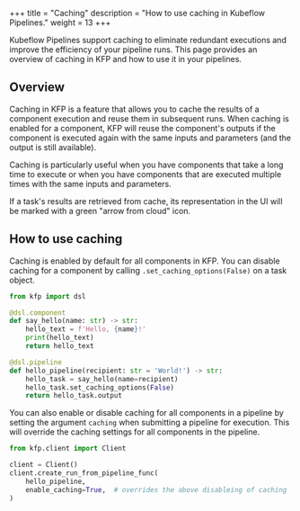 +++
title = "Caching"
description = "How to use caching in Kubeflow Pipelines."
weight = 13
+++

Kubeflow Pipelines support caching to eliminate redundant executions and improve
the efficiency of your pipeline runs. This page provides an overview of caching
in KFP and how to use it in your pipelines.

## Overview

Caching in KFP is a feature that allows you to cache the results of a component
execution and reuse them in subsequent runs. When caching is enabled for a
component, KFP will reuse the component's outputs if the component
is executed again with the same inputs and parameters (and the output is still
available).

Caching is particularly useful when you have components that take a long time to
execute or when you have components that are executed multiple times with the
same inputs and parameters.

If a task's results are retrieved from cache, its representation in the UI will
be marked with a green "arrow from cloud" icon.

## How to use caching

Caching is enabled by default for all components in KFP. You can disable caching
for a component by calling `.set_caching_options(False)` on a task object.

```python
from kfp import dsl

@dsl.component
def say_hello(name: str) -> str:
    hello_text = f'Hello, {name}!'
    print(hello_text)
    return hello_text

@dsl.pipeline
def hello_pipeline(recipient: str = 'World!') -> str:
    hello_task = say_hello(name=recipient)
    hello_task.set_caching_options(False)
    return hello_task.output
```

You can also enable or disable caching for all components in a pipeline by
setting the argument `caching` when submitting a pipeline for execution.
This will override the caching settings for all components in the pipeline.

```python
from kfp.client import Client

client = Client()
client.create_run_from_pipeline_func(
    hello_pipeline,
    enable_caching=True,  # overrides the above disableing of caching
)
```
